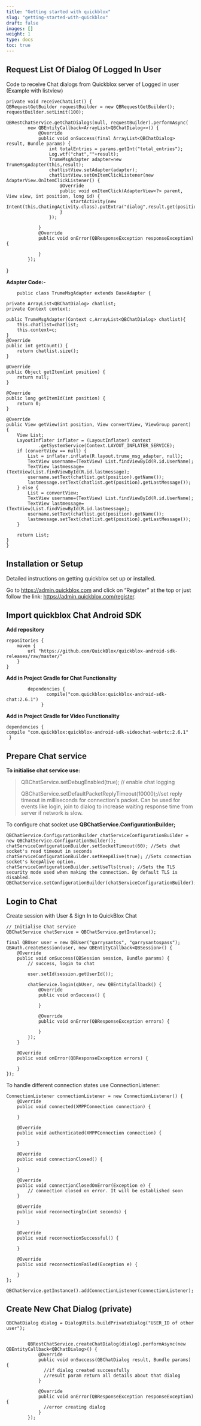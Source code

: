```yaml
---
title: "Getting started with quickblox"
slug: "getting-started-with-quickblox"
draft: false
images: []
weight: 1
type: docs
toc: true
---
```


## Request List Of Dialog Of Logged In User
Code to receive Chat dialogs from Quickblox server of Logged in user (Example with listview)

 

    private void receiveChatList() {
    QBRequestGetBuilder requestBuilder = new QBRequestGetBuilder();
    requestBuilder.setLimit(100);

    QBRestChatService.getChatDialogs(null, requestBuilder).performAsync(
            new QBEntityCallback<ArrayList<QBChatDialog>>() {
                @Override
                public void onSuccess(final ArrayList<QBChatDialog> result, Bundle params) {
                    int totalEntries = params.getInt("total_entries");
                    Log.wtf("chat",""+result);
                    TrumeMsgAdapter adapter=new TrumeMsgAdapter(this,result);
                    chatlistView.setAdapter(adapter);
                    chatlistView.setOnItemClickListener(new AdapterView.OnItemClickListener() {
                        @Override
                        public void onItemClick(AdapterView<?> parent, View view, int position, long id) {
                            startActivity(new Intent(this,ChatingActivity.class).putExtra("dialog",result.get(position)));
                        }
                    });

                }
                @Override
                public void onError(QBResponseException responseException) {

                }
            });
}



**Adapter Code:-**

        public class TrumeMsgAdapter extends BaseAdapter {
    
    private ArrayList<QBChatDialog> chatlist;
    private Context context;
    
    public TrumeMsgAdapter(Context c,ArrayList<QBChatDialog> chatlist){
        this.chatlist=chatlist;
        this.context=c;
    }
    @Override
    public int getCount() {
        return chatlist.size();
    }
    
    @Override
    public Object getItem(int position) {
        return null;
    }
    
    @Override
    public long getItemId(int position) {
        return 0;
    }
    
    @Override
    public View getView(int position, View convertView, ViewGroup parent) {
        View List;
        LayoutInflater inflater = (LayoutInflater) context
                .getSystemService(Context.LAYOUT_INFLATER_SERVICE);
        if (convertView == null) {
            List = inflater.inflate(R.layout.trume_msg_adapter, null);
            TextView username=(TextView) List.findViewById(R.id.UserName);
            TextView lastmessage=(TextView)List.findViewById(R.id.lastmessage);
            username.setText(chatlist.get(position).getName());
            lastmessage.setText(chatlist.get(position).getLastMessage());
        } else {
            List = convertView;
            TextView username=(TextView) List.findViewById(R.id.UserName);
            TextView lastmessage=(TextView)List.findViewById(R.id.lastmessage);
            username.setText(chatlist.get(position).getName());
            lastmessage.setText(chatlist.get(position).getLastMessage());
        }
    
        return List;
    }
    }



## Installation or Setup
Detailed instructions on getting quickblox set up or installed.

Go to https://admin.quickblox.com and click on “Register” at the top or just follow the link: https://admin.quickblox.com/register.

## Import quickblox Chat Android SDK

**Add repository**

    repositories {
        maven {
            url "https://github.com/QuickBlox/quickblox-android-sdk-releases/raw/master/"
        }
    }

**Add in Project Gradle for Chat Functionality**

            dependencies {
                   compile("com.quickblox:quickblox-android-sdk-chat:2.6.1")
                 }

**Add in Project Gradle for Video Functionality**

    dependencies {
    compile "com.quickblox:quickblox-android-sdk-videochat-webrtc:2.6.1"
     }

## Prepare Chat service

**To initialise chat service use:**

    

>  QBChatService.setDebugEnabled(true); // enable chat logging
> 
>   QBChatService.setDefaultPacketReplyTimeout(10000);//set reply
> timeout in milliseconds for connection's packet.  Can be used for
> events like login, join to dialog to increase waiting response time
> from server if network is slow.
> 

 To configure chat socket use **QBChatService.ConfigurationBuilder;**

    QBChatService.ConfigurationBuilder chatServiceConfigurationBuilder = new QBChatService.ConfigurationBuilder();
    chatServiceConfigurationBuilder.setSocketTimeout(60); //Sets chat socket's read timeout in seconds
    chatServiceConfigurationBuilder.setKeepAlive(true); //Sets connection socket's keepAlive option.
    chatServiceConfigurationBuilder.setUseTls(true); //Sets the TLS security mode used when making the connection. By default TLS is disabled.
    QBChatService.setConfigurationBuilder(chatServiceConfigurationBuilder);

## Login to Chat
Create session with User & Sign In to QuickBlox Chat

    // Initialise Chat service
    QBChatService chatService = QBChatService.getInstance();
     
    final QBUser user = new QBUser("garrysantos", "garrysantospass");
    QBAuth.createSession(user, new QBEntityCallback<QBSession>() {
        @Override
        public void onSuccess(QBSession session, Bundle params) {
            // success, login to chat
     
            user.setId(session.getUserId());
     
            chatService.login(qbUser, new QBEntityCallback() {
                @Override
                public void onSuccess() {
     
                }
     
                @Override
                public void onError(QBResponseException errors) {
     
                }
            });
        }
     
        @Override
        public void onError(QBResponseException errors) {
     
        }
    });

To handle different connection states use ConnectionListener:

    ConnectionListener connectionListener = new ConnectionListener() {
        @Override
        public void connected(XMPPConnection connection) {
     
        }
     
        @Override
        public void authenticated(XMPPConnection connection) {
     
        }
     
        @Override
        public void connectionClosed() {
     
        }
     
        @Override
        public void connectionClosedOnError(Exception e) {
            // connection closed on error. It will be established soon
        }
     
        @Override
        public void reconnectingIn(int seconds) {
     
        }
     
        @Override
        public void reconnectionSuccessful() {
     
        }
     
        @Override
        public void reconnectionFailed(Exception e) {
     
        }
    };
     
    QBChatService.getInstance().addConnectionListener(connectionListener);



## Create New Chat Dialog (private)
    QBChatDialog dialog = DialogUtils.buildPrivateDialog("USER_ID of other user");
            

            QBRestChatService.createChatDialog(dialog).performAsync(new QBEntityCallback<QBChatDialog>() {
                @Override
                public void onSuccess(QBChatDialog result, Bundle params) {
                  //if dialog created successfully
                  //result param return all details about that dialog
                }

                @Override
                public void onError(QBResponseException responseException) {
                  //error creating dialog 
                }
            });

